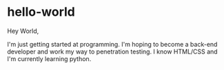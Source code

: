 # hello-world

Hey World,

I'm just getting started at programming. I'm hoping to become a back-end developer and work my way to penetration testing.
I know HTML/CSS and I'm currently learning python.
